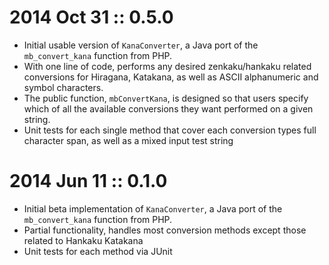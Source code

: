 2014 Oct 31 :: 0.5.0
======================
* Initial usable version of `KanaConverter`, a Java port of the `mb_convert_kana` function from PHP.
* With one line of code, performs any desired zenkaku/hankaku related conversions for Hiragana, Katakana, as well as ASCII alphanumeric and symbol characters.
* The public function, `mbConvertKana`, is designed so that users specify which of all the available conversions they want performed on a given string.
* Unit tests for each single method that cover each conversion types full character span, as well as a mixed input test string

2014 Jun 11 :: 0.1.0
======================
* Initial beta implementation of `KanaConverter`, a Java port of the `mb_convert_kana` function from PHP.
* Partial functionality, handles most conversion methods except those related to Hankaku Katakana
* Unit tests for each method via JUnit
